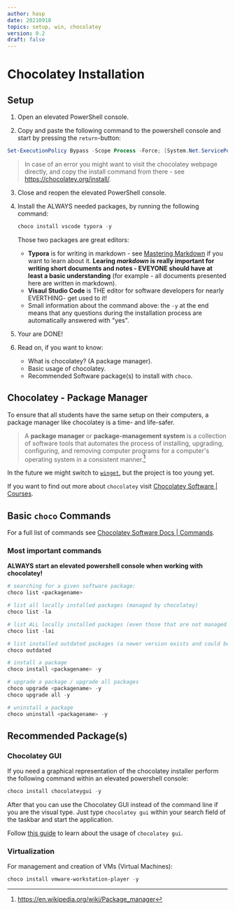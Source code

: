 ```yaml
---
author: hasp
date: 20210918
topics: setup, win, chocolatey
version: 0.2
draft: false
---
```


# Chocolatey Installation

## Setup

1. Open an elevated PowerShell console.

2.  Copy and paste the following command to the powershell console and start by pressing the `return`-button:

   ```powershell
   Set-ExecutionPolicy Bypass -Scope Process -Force; [System.Net.ServicePointManager]::SecurityProtocol = [System.Net.ServicePointManager]::SecurityProtocol -bor 3072; iex ((New-Object System.Net.WebClient).DownloadString('https://chocolatey.org/install.ps1'))
   ```

   > In case of an error you might want to visit the chocolatey webpage directly, and copy the install command from there - see <https://chocolatey.org/install/>.

3. Close and reopen the  elevated PowerShell console.

4. Install the ALWAYS needed packages, by running the following command:

   ```powershell
   choco install vscode typora -y
   ```

   Those two packages are great editors:
    - **Typora** is for writing in markdown - see [Mastering Markdown](https://guides.github.com/features/mastering-markdown/) if you want to learn about it. **Learing *markdown* is really important for writing short documents and notes - EVEYONE should have at least a basic understanding** (for example - all documents presented here are written in markdown).
    - **Visaul Studio Code** is THE editor for software developers for nearly EVERTHING- get used to it!
    - Small information about the command above: the `-y` at the end means that any questions during the installation process are automatically answered with "yes".

5. Your are DONE!

6. Read on, if you want to know:

   - What is chocolatey? (A package manager).
   - Basic usage of chocolatey.
   - Recommended Software package(s) to install with `choco`.

## Chocolatey - Package Manager

To ensure that all students have the same setup on their computers, a package manager like chocolatey is a time- and life-safer.

> A **package manager** or **package-management system** is a collection of software tools that automates the process of installing, upgrading, configuring, and removing computer programs for a computer's operating system in a consistent manner.[^wikipedia]
>
> [^wikipedia]:https://en.wikipedia.org/wiki/Package_manager

In the future we might switch to [`winget`](https://github.com/microsoft/winget-cli), but the project is too young yet.

If you want to find out more about `chocolatey` visit [Chocolatey Software | Courses](https://community.chocolatey.org/courses).

## Basic `choco` Commands

For a full list of commands see [Chocolatey Software Docs | Commands](https://docs.chocolatey.org/en-us/choco/commands/).

### Most important commands

**ALWAYS start an elevated powershell console when working with chocolatey!**

```powershell
# searching for a given software package:
choco list <packagename>

# list all locally installed packages (managed by chocolatey)
choco list -la

# list ALL locally installed packages (even those that are not managed by chocolatey)
choco list -lai

# list installed outdated packages (a newer version exists and could be installed)
choco outdated

# install a package
choco install <packagename> -y

# upgrade a package / upgrade all packages
choco upgrade <packagename> -y
choco upgrade all -y

# uninstall a package
choco uninstall <packagename> -y
```

## Recommended Package(s)

### Chocolatey GUI

If you need a graphical representation of the chocolatey installer perform the following command within an elevated powershell console:

```powershell
choco install chocolateygui -y
```

After that you can use the Chocolatey GUI instead of the command line if you are the visual type. Just type `chocolatey gui` within your search field of the taskbar and start the application.

Follow [this guide](https://m.xkcd.com/627/) to learn about the usage of `chocolatey gui`.

### Virtualization

For management and creation of VMs (Virtual Machines):

```powershell
choco install vmware-workstation-player -y
```




